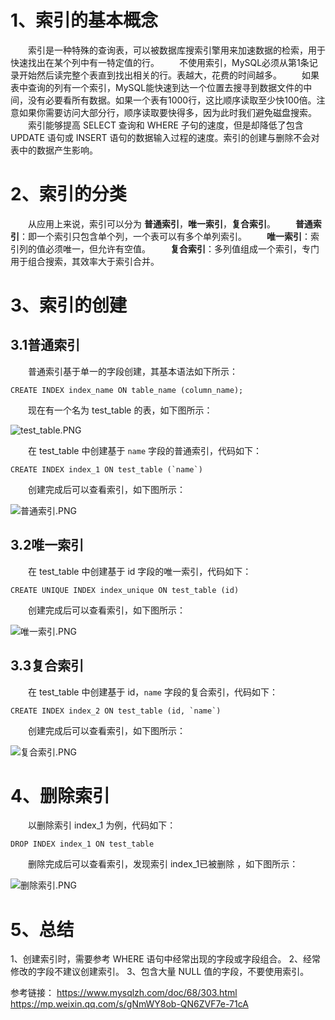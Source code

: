 ﻿# 1、索引的基本概念
&emsp;&emsp;索引是一种特殊的查询表，可以被数据库搜索引擎用来加速数据的检索，用于快速找出在某个列中有一特定值的行。
&emsp;&emsp;不使用索引，MySQL必须从第1条记录开始然后读完整个表直到找出相关的行。表越大，花费的时间越多。
&emsp;&emsp;如果表中查询的列有一个索引，MySQL能快速到达一个位置去搜寻到数据文件的中间，没有必要看所有数据。如果一个表有1000行，这比顺序读取至少快100倍。注意如果你需要访问大部分行，顺序读取要快得多，因为此时我们避免磁盘搜索。
&emsp;&emsp;索引能够提高 SELECT 查询和 WHERE 子句的速度，但是却降低了包含 UPDATE 语句或 INSERT 语句的数据输入过程的速度。索引的创建与删除不会对表中的数据产生影响。

# 2、索引的分类
&emsp;&emsp;从应用上来说，索引可以分为 **普通索引**，**唯一索引**，**复合索引**。
&emsp;&emsp;**普通索引**：即一个索引只包含单个列，一个表可以有多个单列索引。
&emsp;&emsp;**唯一索引**：索引列的值必须唯一，但允许有空值。
&emsp;&emsp;**复合索引**：多列值组成一个索引，专门用于组合搜索，其效率大于索引合并。

# 3、索引的创建
## 3.1普通索引
&emsp;&emsp;普通索引基于单一的字段创建，其基本语法如下所示：
```
CREATE INDEX index_name ON table_name (column_name);
```

&emsp;&emsp;现在有一个名为 test_table 的表，如下图所示：

![test_table.PNG](https://i-blog.csdnimg.cn/blog_migrate/f5da8f22fb26ff5d0c8053b37c83dc7a.png)

&emsp;&emsp;在 test_table 中创建基于 `name` 字段的普通索引，代码如下：
```
CREATE INDEX index_1 ON test_table (`name`)
```
&emsp;&emsp;创建完成后可以查看索引，如下图所示：

![普通索引.PNG](https://i-blog.csdnimg.cn/blog_migrate/3a1bcd569e302dbdf9e5a5b5102ed024.png)

## 3.2唯一索引
&emsp;&emsp;在 test_table 中创建基于 id 字段的唯一索引，代码如下：
```
CREATE UNIQUE INDEX index_unique ON test_table (id)
```
&emsp;&emsp;创建完成后可以查看索引，如下图所示：

![唯一索引.PNG](https://i-blog.csdnimg.cn/blog_migrate/16a81b4f6e71e2a0626b1041d0cad692.png)

## 3.3复合索引
&emsp;&emsp;在 test_table 中创建基于 id，`name` 字段的复合索引，代码如下：
```
CREATE INDEX index_2 ON test_table (id, `name`)
```
&emsp;&emsp;创建完成后可以查看索引，如下图所示：

![复合索引.PNG](https://i-blog.csdnimg.cn/blog_migrate/6da03dfeca0d932628901f4ed6cddf55.png)

# 4、删除索引
&emsp;&emsp;以删除索引 index_1 为例，代码如下：
```
DROP INDEX index_1 ON test_table
```
&emsp;&emsp;删除完成后可以查看索引，发现索引 index_1已被删除 ，如下图所示：

![删除索引.PNG](https://i-blog.csdnimg.cn/blog_migrate/9f351c4956e335e16c40b8c2d68235a7.png)

# 5、总结
1、创建索引时，需要参考 WHERE 语句中经常出现的字段或字段组合。
2、经常修改的字段不建议创建索引。
3、包含大量 NULL 值的字段，不要使用索引。

参考链接：
https://www.mysqlzh.com/doc/68/303.html
https://mp.weixin.qq.com/s/gNmWY8ob-QN6ZVF7e-71cA
